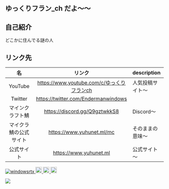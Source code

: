 ## ゆっくりフラン_ch だよ～～

## 自己紹介

どこかに住んでる謎の人

## リンク先
| 名 | リンク | description |
| :---: | :---: | :--------- |
| YouTube | https://www.youtube.com/c/ゆっくりフランch | 人気投稿サイト～ |
| Twitter | https://twitter.com/Endermanwindows | | Twitterだよ～～ | |
| マインクラフト鯖 | https://discord.gg/Q9gztwkkS8 |  Discord～ |
| マイクラ鯖の公式サイト | https://www.yuhunet.ml/mc | そのままの意味～ |
| 公式サイト | https://www.yuhunet.ml | 公式サイト～ |

<p align="left"> 
  <a href="https://github.com/windowsrtx/">
    <img src="https://komarev.com/ghpvc/?username=windowsrtx" alt="windowsrtx" />
  </a>
  <a href="https://www.youtube.com/c/ゆっくりフランch">
    <img height="20" src="https://img.shields.io/youtube/channel/subscribers/UC025Lpmbv5nMKGD8pfwHNJg?&style=flat&logo=Youtube" />
  </a>
  <a href="http://twitter.com/Endermanwindows">
    <img height="20" src="https://img.shields.io/twitter/follow/Endermanwindows?label=Twitter&logo=twitter&style=flat" />
  </a>
  <a href="https://github.com/windowsrtx">
    <img height="20" src="https://img.shields.io/github/followers/windowsrtx?label=follow&logo=github&style=flat" />
  </a>
</p>

<a href="https://github.com/anuraghazra/github-readme-stats">
  <img align="left" src="https://github-readme-stats.vercel.app/api?username=windowsrtx&count_private=true&show_icons=true&theme=dark" />
</a>
